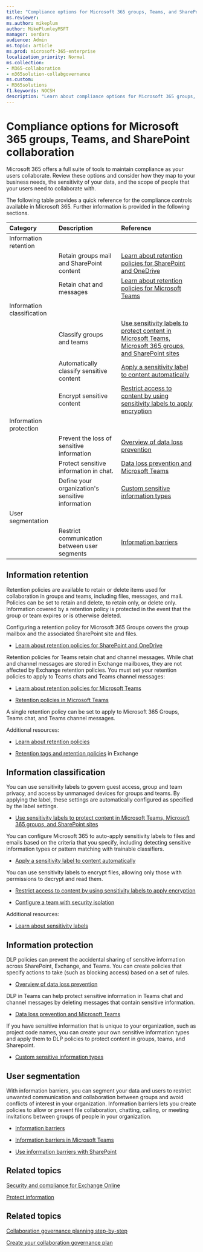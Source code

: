 ```yaml
---
title: "Compliance options for Microsoft 365 groups, Teams, and SharePoint collaboration"
ms.reviewer: 
ms.author: mikeplum
author: MikePlumleyMSFT
manager: serdars
audience: Admin
ms.topic: article
ms.prod: microsoft-365-enterprise
localization_priority: Normal
ms.collection: 
- M365-collaboration
- m365solution-collabgovernance
ms.custom: 
- M365solutions
f1.keywords: NOCSH
description: "Learn about compliance options for Microsoft 365 groups, Teams, and SharePoint collaboration."
---
```


# Compliance options for Microsoft 365 groups, Teams, and SharePoint collaboration

Microsoft 365 offers a full suite of tools to maintain compliance as your users collaborate. Review these options and consider how they map to your business needs, the sensitivity of your data, and the scope of people that your users need to collaborate with.

The following table provides a quick reference for the compliance controls available in Microsoft 365. Further information is provided in the following sections.

|Category|Description|Reference|
|:-------|:----------|:--------|
|Information retention|||
||Retain groups mail and SharePoint content|[Learn about retention policies for SharePoint and OneDrive](https://docs.microsoft.com/microsoft-365/compliance/retention-policies-sharepoint)|
||Retain chat and messages|[Learn about retention policies for Microsoft Teams](https://docs.microsoft.com/microsoft-365/compliance/retention-policies-teams)|
|Information classification|||
||Classify groups and teams|[Use sensitivity labels to protect content in Microsoft Teams, Microsoft 365 groups, and SharePoint sites](https://docs.microsoft.com/microsoft-365/compliance/sensitivity-labels-teams-groups-sites)|
||Automatically classify sensitive content|[Apply a sensitivity label to content automatically](https://docs.microsoft.com/microsoft-365/compliance/apply-sensitivity-label-automatically)|
||Encrypt sensitive content|[Restrict access to content by using sensitivity labels to apply encryption](https://docs.microsoft.com/microsoft-365/compliance/encryption-sensitivity-labels)|
|Information protection|||
||Prevent the loss of sensitive information|[Overview of data loss prevention](https://docs.microsoft.com/microsoft-365/compliance/data-loss-prevention-policies)|
||Protect sensitive information in chat.|[Data loss prevention and Microsoft Teams](https://docs.microsoft.com/microsoft-365/compliance/dlp-microsoft-teams)|
||Define your organization's sensitive information|[Custom sensitive information types](https://docs.microsoft.com/microsoft-365/compliance/custom-sensitive-info-types)|
|User segmentation|||
||Restrict communication between user segments|[Information barriers](https://docs.microsoft.com/microsoft-365/compliance/information-barriers)|

## Information retention

Retention policies are available to retain or delete items used for collaboration in groups and teams, including files, messages, and mail. Policies can be set to retain and delete, to retain only, or delete only. Information covered by a retention policy is protected in the event that the group or team expires or is otherwise deleted.

Configuring a retention policy for Microsoft 365 Groups covers the group mailbox and the associated SharePoint site and files.

- [Learn about retention policies for SharePoint and OneDrive](https://docs.microsoft.com/microsoft-365/compliance/retention-policies-sharepoint)

Retention policies for Teams retain chat and channel messages. While chat and channel messages are stored in Exchange mailboxes, they are not affected by Exchange retention policies. You must set your retention policies to apply to Teams chats and Teams channel messages:

- [Learn about retention policies for Microsoft Teams](https://docs.microsoft.com/microsoft-365/compliance/retention-policies-teams)

- [Retention policies in Microsoft Teams](https://docs.microsoft.com/microsoftteams/retention-policies)

A single retention policy can be set to apply to Microsoft 365 Groups, Teams chat, and Teams channel messages. 

Additional resources:

- [Learn about retention policies](https://docs.microsoft.com/microsoft-365/compliance/retention-policies)

- [Retention tags and retention policies](https://docs.microsoft.com/exchange/security-and-compliance/messaging-records-management/retention-tags-and-policies) in Exchange

## Information classification

You can use sensitivity labels to govern guest access, group and team privacy, and access by unmanaged devices for groups and teams. By applying the label, these settings are automatically configured as specified by the label settings.

- [Use sensitivity labels to protect content in Microsoft Teams, Microsoft 365 groups, and SharePoint sites](https://docs.microsoft.com/microsoft-365/compliance/sensitivity-labels-teams-groups-sites)

You can configure Microsoft 365 to auto-apply sensitivity labels to files and emails based on the criteria that you specify, including detecting sensitive information types or pattern matching with trainable classifiers.

- [Apply a sensitivity label to content automatically](https://docs.microsoft.com/microsoft-365/compliance/apply-sensitivity-label-automatically)

You can use sensitivity labels to encrypt files, allowing only those with permissions to decrypt and read them.

- [Restrict access to content by using sensitivity labels to apply encryption](https://docs.microsoft.com/microsoft-365/compliance/encryption-sensitivity-labels)

- [Configure a team with security isolation](https://docs.microsoft.com/microsoft-365/solutions/secure-teams-security-isolation)

Additional resources:

- [Learn about sensitivity labels](https://docs.microsoft.com/microsoft-365/compliance/sensitivity-labels)


## Information protection

DLP policies can prevent the accidental sharing of sensitive information across SharePoint, Exchange, and Teams. You can create policies that specify actions to take (such as blocking access) based on a set of rules.

- [Overview of data loss prevention](https://docs.microsoft.com/microsoft-365/compliance/data-loss-prevention-policies)

DLP in Teams can help protect sensitive information in Teams chat and channel messages by deleting messages that contain sensitive information.

- [Data loss prevention and Microsoft Teams](https://docs.microsoft.com/microsoft-365/compliance/dlp-microsoft-teams)

If you have sensitive information that is unique to your organization, such as project code names, you can create your own sensitive information types and apply them to DLP policies to protect content in groups, teams, and Sharepoint.

- [Custom sensitive information types](https://docs.microsoft.com/microsoft-365/compliance/custom-sensitive-info-types)

## User segmentation

With information barriers, you can segment your data and users to restrict unwanted communication and collaboration between groups and avoid conflicts of interest in your organization. Information barriers lets you create policies to allow or prevent file collaboration, chatting, calling, or meeting invitations between groups of people in your organization.

- [Information barriers](https://docs.microsoft.com/microsoft-365/compliance/information-barriers)

- [Information barriers in Microsoft Teams](https://docs.microsoft.com/microsoftteams/information-barriers-in-teams)

- [Use information barriers with SharePoint](https://docs.microsoft.com/sharepoint/information-barriers)

## Related topics

[Security and compliance for Exchange Online](https://docs.microsoft.com/exchange/security-and-compliance/security-and-compliance)

[Protect information](https://docs.microsoft.com/microsoft-365/compliance/protect-information)

## Related topics

[Collaboration governance planning step-by-step](collaboration-governance-overview.md#collaboration-governance-planning-step-by-step)

[Create your collaboration governance plan](collaboration-governance-first.md)
